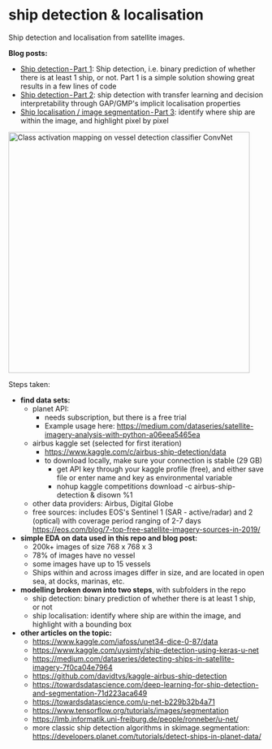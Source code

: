 # ship detection & localisation
Ship detection and localisation from satellite images.

**Blog posts:**
- <a href='https://medium.com/@romain.guion/satellite-images-object-detection-part-1-95-accuracy-in-a-few-lines-of-code-8ee4acd72809'>Ship detection - Part 1</a>: Ship detection, i.e. binary prediction of whether there is at least 1 ship, or not. Part 1 is a simple solution showing great results in a few lines of code
- <a href='https://medium.com/@romain.guion/satellite-images-object-detection-part-2-the-beauty-the-beast-f92ff27b696a'>Ship detection - Part 2</a>: ship detection with transfer learning and  decision interpretability through GAP/GMP's implicit localisation properties
- <a href='https://medium.com/vortechsa/satellite-image-segmentation-part-3-eeb134fe3dd5'>Ship localisation / image segmentation - Part 3</a>: identify where ship are within the image, and highlight pixel by pixel

<img src="https://rugg2.github.io/project_files/deepneuralnetworks_image/class_activation_mapping.PNG" alt="Class activation mapping on vessel detection classifier ConvNet" height="475">

Steps taken:
- **find data sets:**
    - planet API:
        - needs subscription, but there is a free trial
        - Example usage here: https://medium.com/dataseries/satellite-imagery-analysis-with-python-a06eea5465ea
    - airbus kaggle set (selected for first iteration)
        - https://www.kaggle.com/c/airbus-ship-detection/data
        - to download locally, make sure your connection is stable (29 GB)
            - get API key through your kaggle profile (free), and either save file or enter name and key as environmental variable
            - nohup kaggle competitions download -c airbus-ship-detection & disown %1
    - other data providers: Airbus, Digital Globe
    - free sources: includes EOS's Sentinel 1 (SAR - active/radar) and 2 (optical)  with coverage period ranging of 2-7 days 
        https://eos.com/blog/7-top-free-satellite-imagery-sources-in-2019/
- **simple EDA on data used in this repo and blog post:**
    - 200k+ images of size 768 x 768 x 3
    - 78% of images have no vessel
    - some images have up to 15 vessels
    - Ships within and across images differ in size, and are located in open sea, at docks, marinas, etc.
- **modelling broken down into two steps**, with subfolders in the repo
    - ship detection: binary prediction of whether there is at least 1 ship, or not
    - ship localisation: identify where ship are within the image, and highlight with a bounding box
- **other articles on the topic:**
    - https://www.kaggle.com/iafoss/unet34-dice-0-87/data
    - https://www.kaggle.com/uysimty/ship-detection-using-keras-u-net
    - https://medium.com/dataseries/detecting-ships-in-satellite-imagery-7f0ca04e7964
    - https://github.com/davidtvs/kaggle-airbus-ship-detection
    - https://towardsdatascience.com/deep-learning-for-ship-detection-and-segmentation-71d223aca649
    - https://towardsdatascience.com/u-net-b229b32b4a71
    - https://www.tensorflow.org/tutorials/images/segmentation
    - https://lmb.informatik.uni-freiburg.de/people/ronneber/u-net/
    - more classic ship detection algorithms in skimage.segmentation: https://developers.planet.com/tutorials/detect-ships-in-planet-data/
